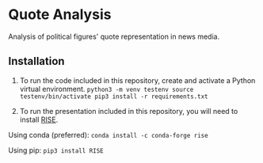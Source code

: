 # Quote Analysis

Analysis of political figures' quote representation in news media.

## Installation
1) To run the code included in this repository, create and activate a Python virtual environment.
`python3 -m venv testenv source testenv/bin/activate pip3 install -r requirements.txt`

2) To run the presentation included in this repository, you will need to install [RISE](https://rise.readthedocs.io/en/maint-5.6/usage.html).

Using conda (preferred):
`conda install -c conda-forge rise`

Using pip:
`pip3 install RISE`
